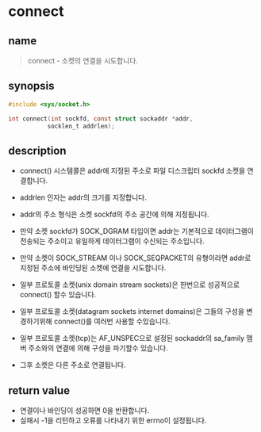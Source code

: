 # connect
## name
> connect - 소켓의 연결을 시도합니다.

## synopsis
``` c
#include <sys/socket.h>

int connect(int sockfd, const struct sockaddr *addr,
		   socklen_t addrlen);
```

## description
-  connect() 시스템콜은 addr에 지정된 주소로 파일 디스크립터 sockfd 소켓을 연결합니다.
- addrlen 인자는 addr의 크기를 지정합니다.
- addr의 주소 형식은 소켓 sockfd의 주소 공간에 의해 지정됩니다.

- 만약 소켓 sockfd가 SOCK_DGRAM 타입이면 addr는 기본적으로 데이터그램이 전송되는 주소이고 유일하게 데이터그램이 수신되는 주소입니다.
- 만약 소켓이 SOCK_STREAM 이나 SOCK_SEQPACKET의 유형이라면 addr로 지정된 주소에 바인딩된 소켓에 연결을 시도합니다.

- 일부 프로토콜 소켓(unix domain stream sockets)은 한번으로 성공적으로 connect() 할수 있습니다.
- 일부 프로토콜 소켓(datagram sockets internet domains)은 그들의 구성을 변경하기위해 connect()를 여러번 사용할 수있습니다.
- 일부 프로토콜 소켓(tcp)는 AF_UNSPEC으로 설정된 sockaddr의 sa_family 맴버 주소와의 연결에 의해 구성을 파기할수 있습니다.
- 그후 소켓은 다른 주소로 연결됩니다.

## return value
- 연결이나 바인딩이 성공하면 0을 반환합니다.
- 실패시 -1을 리턴하고 오류를 나타내기 위한 errno이 설정됩니다.